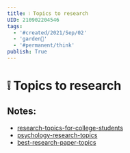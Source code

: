 ```yaml
---
title: ❕ Topics to research
UID: 210902204546
tags:
  - '#created/2021/Sep/02'
  - 'garden🏡'
  - '#permanent/think'
publish: True
---
```

# ❕ Topics to research

## Notes:
- [research-topics-for-college-students](https://www.homeworkhelpglobal.com/us/blog/research-topics-for-college-students/)
- [psychology-research-topics](https://www.5staressays.com/blog/research-paper-guide/psychology-research-topics)
- [best-research-paper-topics](https://paperell.com/blog/best-research-paper-topics)
